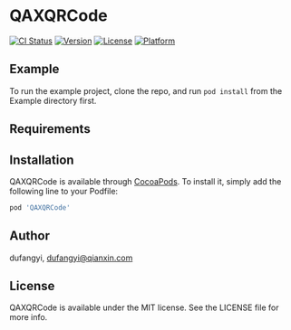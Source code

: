 # QAXQRCode

[![CI Status](https://img.shields.io/travis/dufangyi/QAXQRCode.svg?style=flat)](https://travis-ci.org/dufangyi/QAXQRCode)
[![Version](https://img.shields.io/cocoapods/v/QAXQRCode.svg?style=flat)](https://cocoapods.org/pods/QAXQRCode)
[![License](https://img.shields.io/cocoapods/l/QAXQRCode.svg?style=flat)](https://cocoapods.org/pods/QAXQRCode)
[![Platform](https://img.shields.io/cocoapods/p/QAXQRCode.svg?style=flat)](https://cocoapods.org/pods/QAXQRCode)

## Example

To run the example project, clone the repo, and run `pod install` from the Example directory first.

## Requirements

## Installation

QAXQRCode is available through [CocoaPods](https://cocoapods.org). To install
it, simply add the following line to your Podfile:

```ruby
pod 'QAXQRCode'
```

## Author

dufangyi, dufangyi@qianxin.com

## License

QAXQRCode is available under the MIT license. See the LICENSE file for more info.
